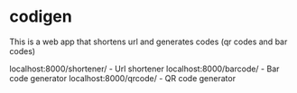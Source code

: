 # codigen
This is a web app that shortens url and generates codes (qr codes and bar codes)

localhost:8000/shortener/   -  Url shortener
localhost:8000/barcode/   -  Bar code generator
localhost:8000/qrcode/   -  QR code generator

